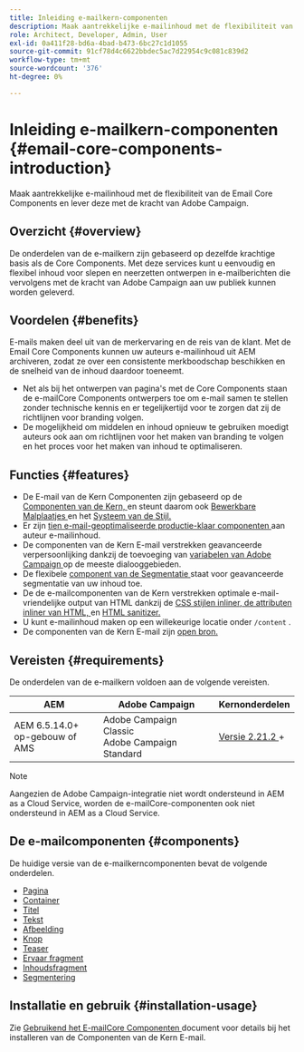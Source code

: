 ```yaml
---
title: Inleiding e-mailkern-componenten
description: Maak aantrekkelijke e-mailinhoud met de flexibiliteit van de Email Core Components en lever deze met de kracht van Adobe Campaign.
role: Architect, Developer, Admin, User
exl-id: 0a411f28-bd6a-4bad-b473-6bc27c1d1055
source-git-commit: 91cf78d4c6622bbdec5ac7d22954c9c081c839d2
workflow-type: tm+mt
source-wordcount: '376'
ht-degree: 0%

---
```



# Inleiding e-mailkern-componenten {#email-core-components-introduction}

Maak aantrekkelijke e-mailinhoud met de flexibiliteit van de Email Core Components en lever deze met de kracht van Adobe Campaign.

## Overzicht {#overview}

De onderdelen van de e-mailkern zijn gebaseerd op dezelfde krachtige basis als de Core Components. Met deze services kunt u eenvoudig en flexibel inhoud voor slepen en neerzetten ontwerpen in e-mailberichten die vervolgens met de kracht van Adobe Campaign aan uw publiek kunnen worden geleverd.

## Voordelen {#benefits}

E-mails maken deel uit van de merkervaring en de reis van de klant. Met de Email Core Components kunnen uw auteurs e-mailinhoud uit AEM archiveren, zodat ze over een consistente merkboodschap beschikken en de snelheid van de inhoud daardoor toeneemt.

* Net als bij het ontwerpen van pagina&#39;s met de Core Components staan de e-mailCore Components ontwerpers toe om e-mail samen te stellen zonder technische kennis en er tegelijkertijd voor te zorgen dat zij de richtlijnen voor branding volgen.
* De mogelijkheid om middelen en inhoud opnieuw te gebruiken moedigt auteurs ook aan om richtlijnen voor het maken van branding te volgen en het proces voor het maken van inhoud te optimaliseren.

## Functies {#features}

* De E-mail van de Kern Componenten zijn gebaseerd op de [ Componenten van de Kern, ](/help/introduction.md) en steunt daarom ook [ Bewerkbare Malplaatjes ](https://experienceleague.adobe.com/docs/experience-manager-cloud-service/sites/authoring/features/templates.html?lang=nl-NL) en het [ Systeem van de Stijl.](https://experienceleague.adobe.com/docs/experience-manager-cloud-service/content/sites/authoring/features/style-system.html?lang=nl-NL)
* Er zijn [ tien e-mail-geoptimaliseerde productie-klaar componenten ](#components) aan auteur e-mailinhoud.
* De componenten van de Kern E-mail verstrekken geavanceerde verpersoonlijking dankzij de toevoeging van [ variabelen van Adobe Campaign ](campaign-variables.md) op de meeste dialooggebieden.
* De flexibele [ component van de Segmentatie ](/help/email/components/segmentation.md) staat voor geavanceerde segmentatie van uw inhoud toe.
* De de e-mailcomponenten van de Kern verstrekken optimale e-mail-vriendelijke output van HTML dankzij de [ CSS stijlen inliner, ](https://github.com/adobe/aem-core-email-components/wiki/CSS-Styles-Inliner:-Technical-documentation) [ de attributen inliner van HTML, ](https://github.com/adobe/aem-core-email-components/wiki/HTML-Inliner) en [ HTML sanitizer.](https://github.com/adobe/aem-core-email-components/wiki/HTML-Sanitizing)
* U kunt e-mailinhoud maken op een willekeurige locatie onder `/content` .
* De componenten van de Kern E-mail zijn [ open bron.](https://github.com/adobe/aem-core-email-components)

## Vereisten {#requirements}

De onderdelen van de e-mailkern voldoen aan de volgende vereisten.

| AEM | Adobe Campaign | Kernonderdelen |
|---|---|---|
| AEM 6.5.14.0+ <br> op-gebouw of AMS | Adobe Campaign Classic <br> Adobe Campaign Standard | [ Versie 2.21.2 ](/help/versions.md)+ |

>[!NOTE]
>
>Aangezien de Adobe Campaign-integratie niet wordt ondersteund in AEM as a Cloud Service, worden de e-mailCore-componenten ook niet ondersteund in AEM as a Cloud Service.

## De e-mailcomponenten {#components}

De huidige versie van de e-mailkerncomponenten bevat de volgende onderdelen.

* [Pagina](components/page.md)
* [Container](components/container.md)
* [Titel](components/title.md)
* [Tekst](components/text.md)
* [Afbeelding](components/image.md)
* [Knop](components/button.md)
* [Teaser](components/teaser.md)
* [Ervaar fragment](components/experience-fragment.md)
* [Inhoudsfragment](components/content-fragment.md)
* [Segmentering](components/segmentation.md)

## Installatie en gebruik {#installation-usage}

Zie [ Gebruikend het E-mailCore Componenten ](using.md) document voor details bij het installeren van de Componenten van de Kern E-mail.
